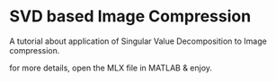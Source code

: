 # SVD based Image Compression
A tutorial about application of Singular Value Decomposition to Image compression.

for more details, open the MLX file in MATLAB & enjoy.
